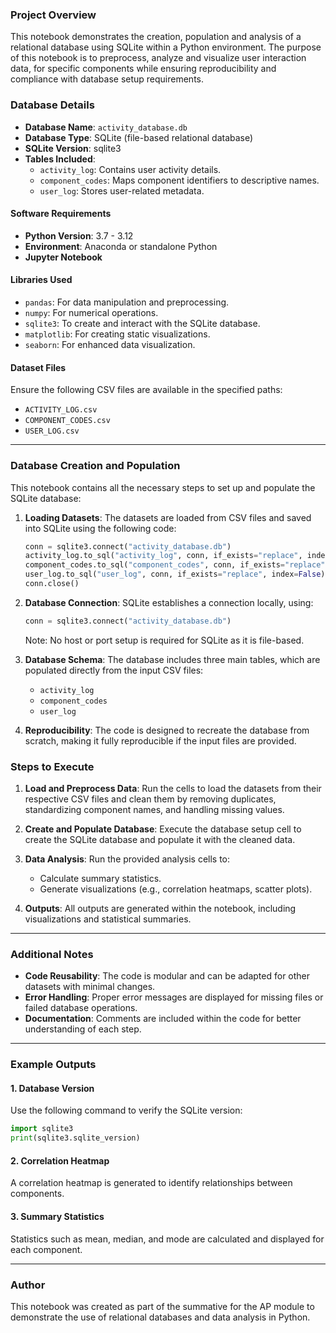 ### Project Overview

This notebook demonstrates the creation, population and analysis of a relational database using SQLite within a Python environment. The purpose of this notebook is to preprocess, analyze and visualize user interaction data, for specific components while ensuring reproducibility and compliance with database setup requirements.


### Database Details

- **Database Name**: `activity_database.db`
- **Database Type**: SQLite (file-based relational database)
- **SQLite Version**: sqlite3
- **Tables Included**:
  - `activity_log`: Contains user activity details.
  - `component_codes`: Maps component identifiers to descriptive names.
  - `user_log`: Stores user-related metadata.


#### Software Requirements
- **Python Version**: 3.7 - 3.12
- **Environment**: Anaconda or standalone Python
- **Jupyter Notebook**

#### Libraries Used
- `pandas`: For data manipulation and preprocessing.
- `numpy`: For numerical operations.
- `sqlite3`: To create and interact with the SQLite database.
- `matplotlib`: For creating static visualizations.
- `seaborn`: For enhanced data visualization.

#### Dataset Files
Ensure the following CSV files are available in the specified paths:
- `ACTIVITY_LOG.csv`
- `COMPONENT_CODES.csv`
- `USER_LOG.csv`

---

### Database Creation and Population

This notebook contains all the necessary steps to set up and populate the SQLite database:

1. **Loading Datasets**:
   The datasets are loaded from CSV files and saved into SQLite using the following code:
   ```python
   conn = sqlite3.connect("activity_database.db")
   activity_log.to_sql("activity_log", conn, if_exists="replace", index=False)
   component_codes.to_sql("component_codes", conn, if_exists="replace", index=False)
   user_log.to_sql("user_log", conn, if_exists="replace", index=False)
   conn.close()
   ```

2. **Database Connection**:
   SQLite establishes a connection locally, using:
   ```python
   conn = sqlite3.connect("activity_database.db")
   ```
   Note: No host or port setup is required for SQLite as it is file-based.

3. **Database Schema**:
   The database includes three main tables, which are populated directly from the input CSV files:
   - `activity_log`
   - `component_codes`
   - `user_log`

4. **Reproducibility**:
   The code is designed to recreate the database from scratch, making it fully reproducible if the input files are provided.


### Steps to Execute

1. **Load and Preprocess Data**:
   Run the cells to load the datasets from their respective CSV files and clean them by removing duplicates, standardizing component names, and handling missing values.

2. **Create and Populate Database**:
   Execute the database setup cell to create the SQLite database and populate it with the cleaned data.

3. **Data Analysis**:
   Run the provided analysis cells to:
   - Calculate summary statistics.
   - Generate visualizations (e.g., correlation heatmaps, scatter plots).

4. **Outputs**:
   All outputs are generated within the notebook, including visualizations and statistical summaries.

---

### Additional Notes

- **Code Reusability**:
  The code is modular and can be adapted for other datasets with minimal changes.
- **Error Handling**:
  Proper error messages are displayed for missing files or failed database operations.
- **Documentation**:
  Comments are included within the code for better understanding of each step.

---

### Example Outputs

#### 1. Database Version
Use the following command to verify the SQLite version:
```python
import sqlite3
print(sqlite3.sqlite_version)
```

#### 2. Correlation Heatmap
A correlation heatmap is generated to identify relationships between components.

#### 3. Summary Statistics
Statistics such as mean, median, and mode are calculated and displayed for each component.

---

### Author

This notebook was created as part of the summative for the AP module to demonstrate the use of relational databases and data analysis in Python. 

